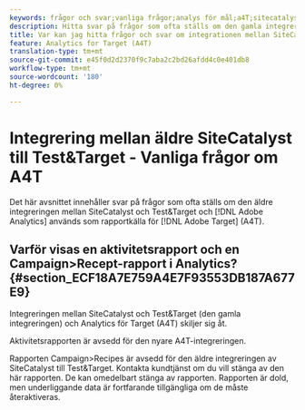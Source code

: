 ```yaml
---
keywords: frågor och svar;vanliga frågor;analys för mål;a4T;sitecatalyst;campaign>recept;test&target;integration
description: Hitta svar på frågor som ofta ställs om den gamla integreringen mellan SiteCatalyst och Test&Target och om att använda Analytics för Target (A4T).
title: Var kan jag hitta frågor och svar om integrationen mellan SiteCatalyst och Test&Target?
feature: Analytics for Target (A4T)
translation-type: tm+mt
source-git-commit: e45f0d2d2370f9c7aba2c2bd26afdd4c0e401db8
workflow-type: tm+mt
source-wordcount: '180'
ht-degree: 0%

---
```



# Integrering mellan äldre SiteCatalyst till Test&amp;Target - Vanliga frågor om A4T

Det här avsnittet innehåller svar på frågor som ofta ställs om den äldre integreringen mellan SiteCatalyst och Test&amp;Target och [!DNL Adobe Analytics] används som rapportkälla för [!DNL Adobe Target] (A4T).

## Varför visas en aktivitetsrapport och en Campaign>Recept-rapport i Analytics? {#section_ECF18A7E759A4E7F93553DB187A677E9}

Integreringen mellan SiteCatalyst och Test&amp;Target (den gamla integreringen) och Analytics för Target (A4T) skiljer sig åt.

Aktivitetsrapporten är avsedd för den nyare A4T-integreringen.

Rapporten Campaign>Recipes är avsedd för den äldre integreringen av SiteCatalyst till Test&amp;Target. Kontakta kundtjänst om du vill stänga av den här rapporten. De kan omedelbart stänga av rapporten. Rapporten är dold, men underliggande data är fortfarande tillgängliga om de måste återaktiveras.
